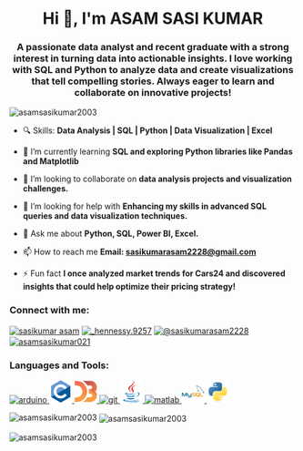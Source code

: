 <h1 align="center">Hi 👋, I'm ASAM SASI KUMAR</h1>
<h3 align="center">A passionate data analyst and recent graduate with a strong interest in turning data into actionable insights. I love working with SQL and Python to analyze data and create visualizations that tell compelling stories. Always eager to learn and collaborate on innovative projects!</h3>

<p align="left"> <img src="https://komarev.com/ghpvc/?username=asamsasikumar2003&label=Profile%20views&color=0e75b6&style=flat" alt="asamsasikumar2003" /> </p>

- 🔍 Skills: **Data Analysis | SQL | Python | Data Visualization | Excel**

- 🌱 I’m currently learning **SQL and exploring Python libraries like Pandas and Matplotlib**

- 👯 I’m looking to collaborate on **data analysis projects and visualization challenges.**

- 🤝 I’m looking for help with **Enhancing my skills in advanced SQL queries and data visualization techniques.**

- 💬 Ask me about **Python, SQL, Power BI, Excel.**

- 📫 How to reach me **Email: sasikumarasam2228@gmail.com**

- ⚡ Fun fact **I once analyzed market trends for Cars24 and discovered insights that could help optimize their pricing strategy!**

<h3 align="left">Connect with me:</h3>
<p align="left">
<a href="https://linkedin.com/in/sasikumar asam" target="blank"><img align="center" src="https://raw.githubusercontent.com/rahuldkjain/github-profile-readme-generator/master/src/images/icons/Social/linked-in-alt.svg" alt="sasikumar asam" height="30" width="40" /></a>
<a href="https://instagram.com/_hennessy.9257" target="blank"><img align="center" src="https://raw.githubusercontent.com/rahuldkjain/github-profile-readme-generator/master/src/images/icons/Social/instagram.svg" alt="_hennessy.9257" height="30" width="40" /></a>
<a href="https://medium.com/@sasikumarasam2228" target="blank"><img align="center" src="https://raw.githubusercontent.com/rahuldkjain/github-profile-readme-generator/master/src/images/icons/Social/medium.svg" alt="@sasikumarasam2228" height="30" width="40" /></a>
<a href="https://www.hackerrank.com/asamsasikumar021" target="blank"><img align="center" src="https://raw.githubusercontent.com/rahuldkjain/github-profile-readme-generator/master/src/images/icons/Social/hackerrank.svg" alt="asamsasikumar021" height="30" width="40" /></a>
</p>

<h3 align="left">Languages and Tools:</h3>
<p align="left"> <a href="https://www.arduino.cc/" target="_blank" rel="noreferrer"> <img src="https://cdn.worldvectorlogo.com/logos/arduino-1.svg" alt="arduino" width="40" height="40"/> </a> <a href="https://www.cprogramming.com/" target="_blank" rel="noreferrer"> <img src="https://raw.githubusercontent.com/devicons/devicon/master/icons/c/c-original.svg" alt="c" width="40" height="40"/> </a> <a href="https://d3js.org/" target="_blank" rel="noreferrer"> <img src="https://raw.githubusercontent.com/devicons/devicon/master/icons/d3js/d3js-original.svg" alt="d3js" width="40" height="40"/> </a> <a href="https://git-scm.com/" target="_blank" rel="noreferrer"> <img src="https://www.vectorlogo.zone/logos/git-scm/git-scm-icon.svg" alt="git" width="40" height="40"/> </a> <a href="https://www.java.com" target="_blank" rel="noreferrer"> <img src="https://raw.githubusercontent.com/devicons/devicon/master/icons/java/java-original.svg" alt="java" width="40" height="40"/> </a> <a href="https://www.mathworks.com/" target="_blank" rel="noreferrer"> <img src="https://upload.wikimedia.org/wikipedia/commons/2/21/Matlab_Logo.png" alt="matlab" width="40" height="40"/> </a> <a href="https://www.mysql.com/" target="_blank" rel="noreferrer"> <img src="https://raw.githubusercontent.com/devicons/devicon/master/icons/mysql/mysql-original-wordmark.svg" alt="mysql" width="40" height="40"/> </a> <a href="https://www.python.org" target="_blank" rel="noreferrer"> <img src="https://raw.githubusercontent.com/devicons/devicon/master/icons/python/python-original.svg" alt="python" width="40" height="40"/> </a> </p>

<p><img align="left" src="https://github-readme-stats.vercel.app/api/top-langs?username=asamsasikumar2003&show_icons=true&locale=en&layout=compact" alt="asamsasikumar2003" /></p>

<p>&nbsp;<img align="center" src="https://github-readme-stats.vercel.app/api?username=asamsasikumar2003&show_icons=true&locale=en" alt="asamsasikumar2003" /></p>

<p><img align="center" src="https://github-readme-streak-stats.herokuapp.com/?user=asamsasikumar2003&" alt="asamsasikumar2003" /></p>





<!---
asamsasikumar2003/asamsasikumar2003 is a ✨ special ✨ repository because its `README.md` (this file) appears on your GitHub profile.
You can click the Preview link to take a look at your changes.
--->

